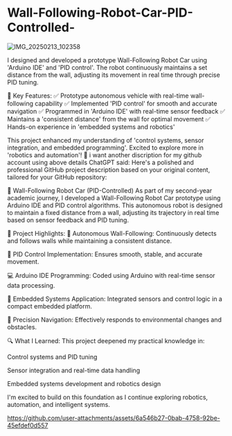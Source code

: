 # Wall-Following-Robot-Car-PID-Controlled-
![IMG_20250213_102358](https://github.com/user-attachments/assets/04ed4d52-f9e0-48d1-aea6-32ee64de43ed)

I designed and developed a prototype Wall-Following Robot Car using 'Arduino IDE' and 'PID control'. The robot continuously maintains a set distance from the wall, adjusting its movement in real time through precise PID tuning. 

🔹 Key Features:
✅ Prototype autonomous vehicle with real-time wall-following capability 
✅ Implemented 'PID control' for smooth and accurate navigation 
✅ Programmed in 'Arduino IDE' with real-time sensor feedback 
✅ Maintains a 'consistent distance' from the wall for optimal movement 
✅ Hands-on experience in 'embedded systems and robotics' 

This project enhanced my understanding of 'control systems, sensor integration, and embedded programming'. Excited to explore more in 'robotics and automation'! 🚀
i want another discription for my github account using above details
ChatGPT said:
Here's a polished and professional GitHub project description based on your original content, tailored for your GitHub repository:

🚗 Wall-Following Robot Car (PID-Controlled)
As part of my second-year academic journey, I developed a Wall-Following Robot Car prototype using Arduino IDE and PID control algorithms. This autonomous robot is designed to maintain a fixed distance from a wall, adjusting its trajectory in real time based on sensor feedback and PID tuning.

🔧 Project Highlights:
🧭 Autonomous Wall-Following: Continuously detects and follows walls while maintaining a consistent distance.

🎯 PID Control Implementation: Ensures smooth, stable, and accurate movement.

💻 Arduino IDE Programming: Coded using Arduino with real-time sensor data processing.

🤖 Embedded Systems Application: Integrated sensors and control logic in a compact embedded platform.

📐 Precision Navigation: Effectively responds to environmental changes and obstacles.

🔍 What I Learned:
This project deepened my practical knowledge in:

Control systems and PID tuning

Sensor integration and real-time data handling

Embedded systems development and robotics design

I'm excited to build on this foundation as I continue exploring robotics, automation, and intelligent systems.


https://github.com/user-attachments/assets/6a546b27-0bab-4758-92be-45efdef0d557

